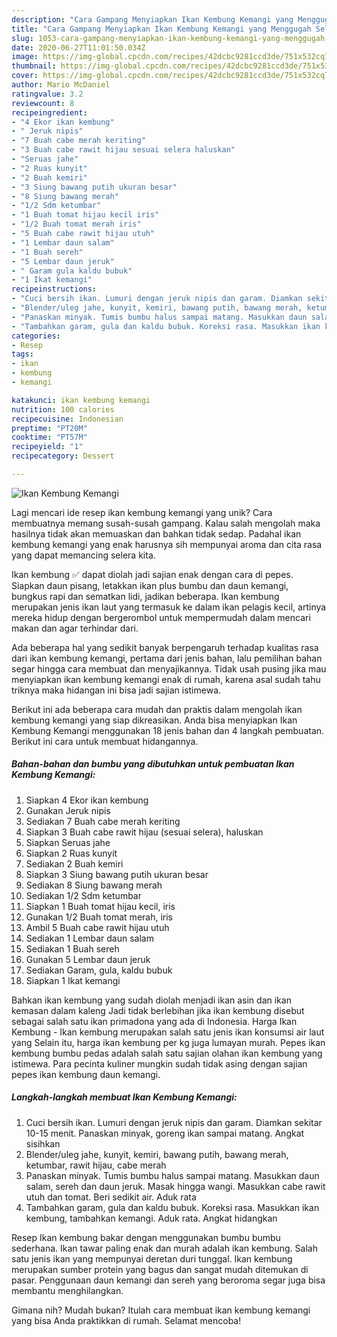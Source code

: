 ```yaml
---
description: "Cara Gampang Menyiapkan Ikan Kembung Kemangi yang Menggugah Selera"
title: "Cara Gampang Menyiapkan Ikan Kembung Kemangi yang Menggugah Selera"
slug: 1053-cara-gampang-menyiapkan-ikan-kembung-kemangi-yang-menggugah-selera
date: 2020-06-27T11:01:50.034Z
image: https://img-global.cpcdn.com/recipes/42dcbc9281ccd3de/751x532cq70/ikan-kembung-kemangi-foto-resep-utama.jpg
thumbnail: https://img-global.cpcdn.com/recipes/42dcbc9281ccd3de/751x532cq70/ikan-kembung-kemangi-foto-resep-utama.jpg
cover: https://img-global.cpcdn.com/recipes/42dcbc9281ccd3de/751x532cq70/ikan-kembung-kemangi-foto-resep-utama.jpg
author: Mario McDaniel
ratingvalue: 3.2
reviewcount: 8
recipeingredient:
- "4 Ekor ikan kembung"
- " Jeruk nipis"
- "7 Buah cabe merah keriting"
- "3 Buah cabe rawit hijau sesuai selera haluskan"
- "Seruas jahe"
- "2 Ruas kunyit"
- "2 Buah kemiri"
- "3 Siung bawang putih ukuran besar"
- "8 Siung bawang merah"
- "1/2 Sdm ketumbar"
- "1 Buah tomat hijau kecil iris"
- "1/2 Buah tomat merah iris"
- "5 Buah cabe rawit hijau utuh"
- "1 Lembar daun salam"
- "1 Buah sereh"
- "5 Lembar daun jeruk"
- " Garam gula kaldu bubuk"
- "1 Ikat kemangi"
recipeinstructions:
- "Cuci bersih ikan. Lumuri dengan jeruk nipis dan garam. Diamkan sekitar 10-15 menit. Panaskan minyak, goreng ikan sampai matang. Angkat sisihkan"
- "Blender/uleg jahe, kunyit, kemiri, bawang putih, bawang merah, ketumbar, rawit hijau, cabe merah"
- "Panaskan minyak. Tumis bumbu halus sampai matang. Masukkan daun salam, sereh dan daun jeruk. Masak hingga wangi. Masukkan cabe rawit utuh dan tomat. Beri sedikit air. Aduk rata"
- "Tambahkan garam, gula dan kaldu bubuk. Koreksi rasa. Masukkan ikan kembung, tambahkan kemangi. Aduk rata. Angkat hidangkan"
categories:
- Resep
tags:
- ikan
- kembung
- kemangi

katakunci: ikan kembung kemangi 
nutrition: 100 calories
recipecuisine: Indonesian
preptime: "PT20M"
cooktime: "PT57M"
recipeyield: "1"
recipecategory: Dessert

---
```



![Ikan Kembung Kemangi](https://img-global.cpcdn.com/recipes/42dcbc9281ccd3de/751x532cq70/ikan-kembung-kemangi-foto-resep-utama.jpg)

Lagi mencari ide resep ikan kembung kemangi yang unik? Cara membuatnya memang susah-susah gampang. Kalau salah mengolah maka hasilnya tidak akan memuaskan dan bahkan tidak sedap. Padahal ikan kembung kemangi yang enak harusnya sih mempunyai aroma dan cita rasa yang dapat memancing selera kita.

Ikan kembung ✅ dapat diolah jadi sajian enak dengan cara di pepes. Siapkan daun pisang, letakkan ikan plus bumbu dan daun kemangi, bungkus rapi dan sematkan lidi, jadikan beberapa. Ikan kembung merupakan jenis ikan laut yang termasuk ke dalam ikan pelagis kecil, artinya mereka hidup dengan bergerombol untuk mempermudah dalam mencari makan dan agar terhindar dari.

Ada beberapa hal yang sedikit banyak berpengaruh terhadap kualitas rasa dari ikan kembung kemangi, pertama dari jenis bahan, lalu pemilihan bahan segar hingga cara membuat dan menyajikannya. Tidak usah pusing jika mau menyiapkan ikan kembung kemangi enak di rumah, karena asal sudah tahu triknya maka hidangan ini bisa jadi sajian istimewa.


Berikut ini ada beberapa cara mudah dan praktis dalam mengolah ikan kembung kemangi yang siap dikreasikan. Anda bisa menyiapkan Ikan Kembung Kemangi menggunakan 18 jenis bahan dan 4 langkah pembuatan. Berikut ini cara untuk membuat hidangannya.

<!--inarticleads1-->

##### Bahan-bahan dan bumbu yang dibutuhkan untuk pembuatan Ikan Kembung Kemangi:

1. Siapkan 4 Ekor ikan kembung
1. Gunakan  Jeruk nipis
1. Sediakan 7 Buah cabe merah keriting
1. Siapkan 3 Buah cabe rawit hijau (sesuai selera), haluskan
1. Siapkan Seruas jahe
1. Siapkan 2 Ruas kunyit
1. Sediakan 2 Buah kemiri
1. Siapkan 3 Siung bawang putih ukuran besar
1. Sediakan 8 Siung bawang merah
1. Sediakan 1/2 Sdm ketumbar
1. Siapkan 1 Buah tomat hijau kecil, iris
1. Gunakan 1/2 Buah tomat merah, iris
1. Ambil 5 Buah cabe rawit hijau utuh
1. Sediakan 1 Lembar daun salam
1. Sediakan 1 Buah sereh
1. Gunakan 5 Lembar daun jeruk
1. Sediakan  Garam, gula, kaldu bubuk
1. Siapkan 1 Ikat kemangi


Bahkan ikan kembung yang sudah diolah menjadi ikan asin dan ikan kemasan dalam kaleng Jadi tidak berlebihan jika ikan kembung disebut sebagai salah satu ikan primadona yang ada di Indonesia. Harga Ikan Kembung - Ikan kembung merupakan salah satu jenis ikan konsumsi air laut yang Selain itu, harga ikan kembung per kg juga lumayan murah. Pepes ikan kembung bumbu pedas adalah salah satu sajian olahan ikan kembung yang istimewa. Para pecinta kuliner mungkin sudah tidak asing dengan sajian pepes ikan kembung daun kemangi. 

<!--inarticleads2-->

##### Langkah-langkah membuat Ikan Kembung Kemangi:

1. Cuci bersih ikan. Lumuri dengan jeruk nipis dan garam. Diamkan sekitar 10-15 menit. Panaskan minyak, goreng ikan sampai matang. Angkat sisihkan
1. Blender/uleg jahe, kunyit, kemiri, bawang putih, bawang merah, ketumbar, rawit hijau, cabe merah
1. Panaskan minyak. Tumis bumbu halus sampai matang. Masukkan daun salam, sereh dan daun jeruk. Masak hingga wangi. Masukkan cabe rawit utuh dan tomat. Beri sedikit air. Aduk rata
1. Tambahkan garam, gula dan kaldu bubuk. Koreksi rasa. Masukkan ikan kembung, tambahkan kemangi. Aduk rata. Angkat hidangkan


Resep Ikan kembung bakar dengan menggunakan bumbu bumbu sederhana. Ikan tawar paling enak dan murah adalah ikan kembung. Salah satu jenis ikan yang mempunyai deretan duri tunggal. Ikan kembung merupakan sumber protein yang bagus dan sangat mudah ditemukan di pasar. Penggunaan daun kemangi dan sereh yang beroroma segar juga bisa membantu menghilangkan. 

Gimana nih? Mudah bukan? Itulah cara membuat ikan kembung kemangi yang bisa Anda praktikkan di rumah. Selamat mencoba!
